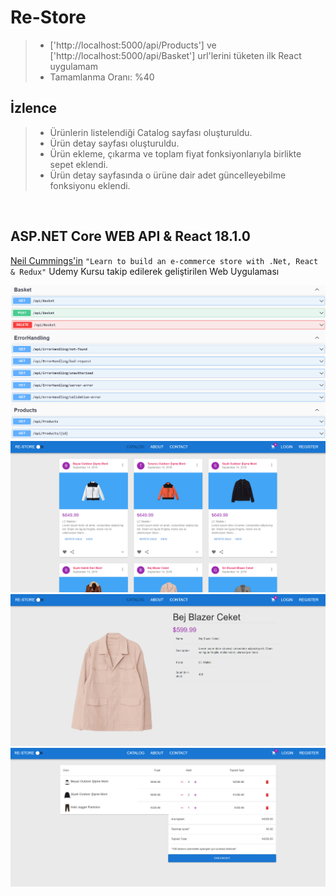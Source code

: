 # Re-Store
> *  ['http://localhost:5000/api/Products'] ve ['http://localhost:5000/api/Basket'] url'lerini tüketen ilk React uygulamam
> *  Tamamlanma Oranı: %40

## İzlence
> * Ürünlerin listelendiği Catalog sayfası oluşturuldu.
> * Ürün detay sayfası oluşturuldu.
> * Ürün ekleme, çıkarma ve toplam fiyat fonksiyonlarıyla birlikte sepet eklendi.
> * Ürün detay sayfasında o ürüne dair adet güncelleyebilme fonksiyonu eklendi.
<br/>

## ASP.NET Core WEB API & React 18.1.0
[Neil Cummings'in](https://www.udemy.com/user/neil-cummings-2/) `"Learn to build an e-commerce store with .Net, React & Redux"` Udemy Kursu takip edilerek geliştirilen Web Uygulaması


<img src="https://github.com/enesozmus/Re-Store/blob/master/preview/asset1.png" alt="Swagger" title="Swagger">

<br/>

<img src="https://github.com/enesozmus/Re-Store/blob/master/preview/asset2.png" alt="ReStoreCatalog" title="ReStoreCatalog">

<br/>

<img src="https://github.com/enesozmus/Re-Store/blob/master/preview/asset3.png" alt="ReStoreCatalog{id}" title="ReStoreCatalog{id}">

<br/>

<img src="https://github.com/enesozmus/Re-Store/blob/master/preview/asset4.png" alt="ReStoreBasket" title="ReStoreBasket">
